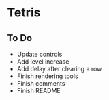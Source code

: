 # Tetris

## To Do

- Update controls
- Add level increase
- Add delay after clearing a row
- Finish rendering tools
- Finish comments
- Finish README
